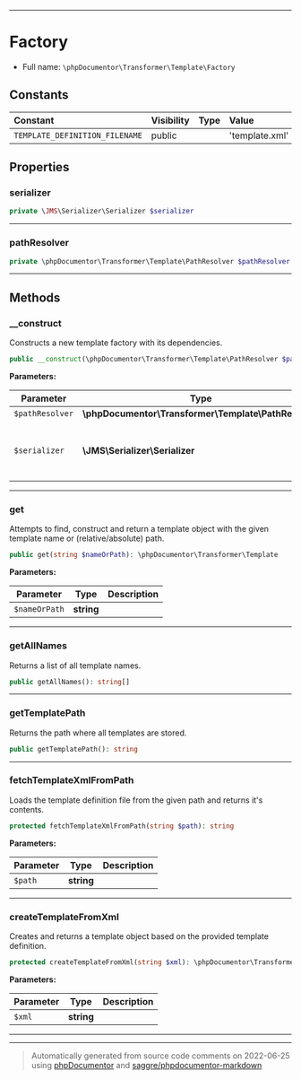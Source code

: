 ***

# Factory





* Full name: `\phpDocumentor\Transformer\Template\Factory`


## Constants

| Constant | Visibility | Type | Value |
|:---------|:-----------|:-----|:------|
|`TEMPLATE_DEFINITION_FILENAME`|public| |&#039;template.xml&#039;|

## Properties


### serializer



```php
private \JMS\Serializer\Serializer $serializer
```






***

### pathResolver



```php
private \phpDocumentor\Transformer\Template\PathResolver $pathResolver
```






***

## Methods


### __construct

Constructs a new template factory with its dependencies.

```php
public __construct(\phpDocumentor\Transformer\Template\PathResolver $pathResolver, \JMS\Serializer\Serializer $serializer): mixed
```








**Parameters:**

| Parameter | Type | Description |
|-----------|------|-------------|
| `$pathResolver` | **\phpDocumentor\Transformer\Template\PathResolver** |  |
| `$serializer` | **\JMS\Serializer\Serializer** | Serializer used to convert the XML files to models. |




***

### get

Attempts to find, construct and return a template object with the given template name or (relative/absolute)
path.

```php
public get(string $nameOrPath): \phpDocumentor\Transformer\Template
```








**Parameters:**

| Parameter | Type | Description |
|-----------|------|-------------|
| `$nameOrPath` | **string** |  |




***

### getAllNames

Returns a list of all template names.

```php
public getAllNames(): string[]
```











***

### getTemplatePath

Returns the path where all templates are stored.

```php
public getTemplatePath(): string
```











***

### fetchTemplateXmlFromPath

Loads the template definition file from the given path and returns it's contents.

```php
protected fetchTemplateXmlFromPath(string $path): string
```








**Parameters:**

| Parameter | Type | Description |
|-----------|------|-------------|
| `$path` | **string** |  |




***

### createTemplateFromXml

Creates and returns a template object based on the provided template definition.

```php
protected createTemplateFromXml(string $xml): \phpDocumentor\Transformer\Template
```








**Parameters:**

| Parameter | Type | Description |
|-----------|------|-------------|
| `$xml` | **string** |  |




***


***
> Automatically generated from source code comments on 2022-06-25 using [phpDocumentor](http://www.phpdoc.org/) and [saggre/phpdocumentor-markdown](https://github.com/Saggre/phpDocumentor-markdown)
